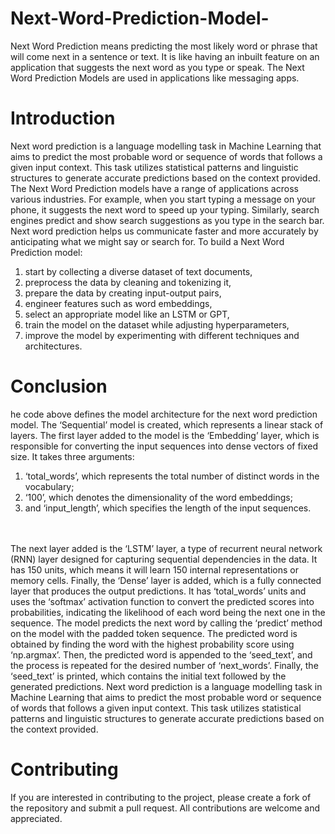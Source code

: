 # Next-Word-Prediction-Model-
Next Word Prediction means predicting the most likely word or phrase that will come next in a sentence or text. It is like having an inbuilt feature on an application that suggests the next word as you type or speak. The Next Word Prediction Models are used in applications like messaging apps.
# Introduction
Next word prediction is a language modelling task in Machine Learning that aims to predict the most probable word or sequence of words that follows a given input context. This task utilizes statistical patterns and linguistic structures to generate accurate predictions based on the context provided. The Next Word Prediction models have a range of applications across various industries. For example, when you start typing a message on your phone, it suggests the next word to speed up your typing. Similarly, search engines predict and show search suggestions as you type in the search bar. Next word prediction helps us communicate faster and more accurately by anticipating what we might say or search for. To build a Next Word Prediction model:
1. start by collecting a diverse dataset of text documents, 
2. preprocess the data by cleaning and tokenizing it, 
3. prepare the data by creating input-output pairs, 
4. engineer features such as word embeddings, 
5. select an appropriate model like an LSTM or GPT, 
6. train the model on the dataset while adjusting hyperparameters,
7. improve the model by experimenting with different techniques and architectures.

# Conclusion
he code above defines the model architecture for the next word prediction model. The ‘Sequential’ model is created, which represents a linear stack of layers. The first layer added to the model is the ‘Embedding’ layer, which is responsible for converting the input sequences into dense vectors of fixed size. It takes three arguments:
1. ‘total_words’, which represents the total number of distinct words in the vocabulary; 
2. ‘100’, which denotes the dimensionality of the word embeddings; 
3. and ‘input_length’, which specifies the length of the input sequences.
<br>
<br>
The next layer added is the ‘LSTM’ layer, a type of recurrent neural network (RNN) layer designed for capturing sequential dependencies in the data. It has 150 units, which means it will learn 150 internal representations or memory cells. Finally, the ‘Dense’ layer is added, which is a fully connected layer that produces the output predictions. It has ‘total_words’ units and uses the ‘softmax’ activation function to convert the predicted scores into probabilities, indicating the likelihood of each word being the next one in the sequence. The model predicts the next word by calling the ‘predict’ method on the model with the padded token sequence. The predicted word is obtained by finding the word with the highest probability score using ‘np.argmax’. Then, the predicted word is appended to the ‘seed_text’, and the process is repeated for the desired number of ‘next_words’. Finally, the ‘seed_text’ is printed, which contains the initial text followed by the generated predictions. Next word prediction is a language modelling task in Machine Learning that aims to predict the most probable word or sequence of words that follows a given input context. This task utilizes statistical patterns and linguistic structures to generate accurate predictions based on the context provided.

# Contributing
If you are interested in contributing to the project, please create a fork of the repository and submit a pull request. All contributions are welcome and appreciated.

